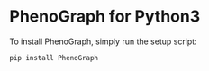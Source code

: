 PhenoGraph for Python3
======================





To install PhenoGraph, simply run the setup script:

    pip install PhenoGraph


